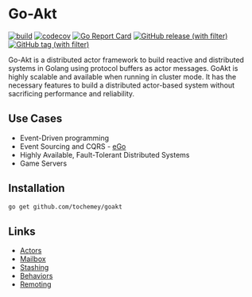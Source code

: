 # Go-Akt

[![build](https://img.shields.io/github/actions/workflow/status/Tochemey/goakt/build.yml?branch=main)](https://github.com/Tochemey/goakt/actions/workflows/build.yml)
[![codecov](https://codecov.io/gh/Tochemey/goakt/branch/main/graph/badge.svg?token=J0p9MzwSRH)](https://codecov.io/gh/Tochemey/goakt)
[![Go Report Card](https://goreportcard.com/badge/github.com/tochemey/goakt)](https://goreportcard.com/report/github.com/tochemey/goakt)
[![GitHub release (with filter)](https://img.shields.io/github/v/release/tochemey/goakt)](https://github.com/Tochemey/goakt/releases)
[![GitHub tag (with filter)](https://img.shields.io/github/v/tag/tochemey/goakt)](https://github.com/Tochemey/goakt/tags)

Go-Akt is a distributed actor framework to build reactive and distributed systems in Golang using protocol buffers as actor messages. 
GoAkt is highly scalable and available when running in cluster mode. It has the necessary features to build a distributed actor-based system without sacrificing performance and reliability.

## Use Cases

- Event-Driven programming
- Event Sourcing and CQRS - [eGo](https://github.com/Tochemey/ego)
- Highly Available, Fault-Tolerant Distributed Systems
- Game Servers

## Installation

```bash
go get github.com/tochemey/goakt
```

## Links

- [Actors](./actors.md)
- [Mailbox](./mailbox.md)
- [Stashing](./stashing.md)
- [Behaviors](./behaviors.md)
- [Remoting](./remoting.md)
